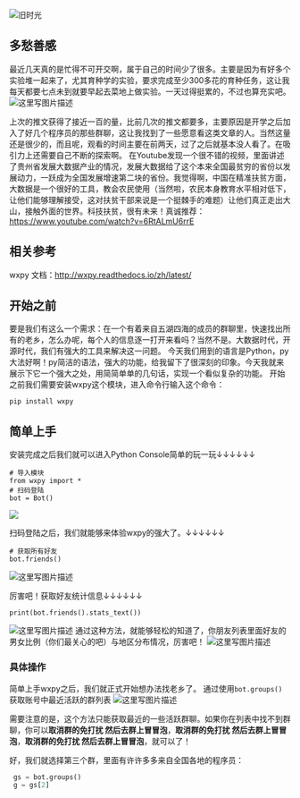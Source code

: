 ![旧时光](http://img.blog.csdn.net/20171026233200740?watermark/2/text/aHR0cDovL2Jsb2cuY3Nkbi5uZXQveWFuY29tMjAxNg==/font/5a6L5L2T/fontsize/400/fill/I0JBQkFCMA==/dissolve/70/gravity/SouthEast)
 
## 多愁善感
 最近几天真的是忙得不可开交啊，属于自己的时间少了很多。主要是因为有好多个实验堆一起来了，尤其育种学的实验，要求完成至少300多花的育种任务，这让我每天都要七点未到就要早起去菜地上做实验。一天过得挺累的，不过也算充实吧。
 ![这里写图片描述](http://img.blog.csdn.net/20171026234224980?watermark/2/text/aHR0cDovL2Jsb2cuY3Nkbi5uZXQveWFuY29tMjAxNg==/font/5a6L5L2T/fontsize/400/fill/I0JBQkFCMA==/dissolve/70/gravity/SouthEast)

 上次的推文获得了接近一百的量，比前几次的推文都要多，主要原因是开学之后加入了好几个程序员的那些群聊，这让我找到了一些愿意看这类文章的人。当然这量还是很少的，而且呢，观看的时间主要在前两天，过了之后就基本没人看了。在吸引力上还需要自己不断的探索啊。
 在Youtube发现一个很不错的视频，里面讲述了贵州省发展大数据产业的情况，发展大数据给了这个本来全国最贫穷的省份以发展动力，一跃成为全国发展增速第二块的省份。我觉得啊，中国在精准扶贫方面，大数据是一个很好的工具，教会农民使用（当然啦，农民本身教育水平相对低下，让他们能够理解接受，这对扶贫干部来说是一个挺棘手的难题）让他们真正走出大山，接触外面的世界。科技扶贫，很有未来！真诚推荐：
 https://www.youtube.com/watch?v=6RtALmU6rrE


## 相关参考
 wxpy 文档：http://wxpy.readthedocs.io/zh/latest/
 

## 开始之前
 要是我们有这么一个需求：在一个有着来自五湖四海的成员的群聊里，快速找出所有的老乡，怎么办呢，每个人的信息逐一打开来看吗？当然不是。大数据时代，开源时代，我们有强大的工具来解决这一问题。
 今天我们用到的语言是Python，py大法好啊！py简洁的语法，强大的功能，给我留下了很深刻的印象。今天我就来展示下它一个强大之处，用简简单单的几句话，实现一个看似复杂的功能。
 开始之前我们需要安装wxpy这个模块，进入命令行输入这个命令：
```
pip install wxpy
```

## 简单上手
 安装完成之后我们就可以进入Python Console简单的玩一玩↓↓↓↓↓↓
 

```
# 导入模块
from wxpy import *
# 扫码登陆
bot = Bot()
```
![](http://img.blog.csdn.net/20171028232203521?watermark/2/text/aHR0cDovL2Jsb2cuY3Nkbi5uZXQveWFuY29tMjAxNg==/font/5a6L5L2T/fontsize/400/fill/I0JBQkFCMA==/dissolve/70/gravity/SouthEast)
 
 扫码登陆之后，我们就能够来体验wxpy的强大了。↓↓↓↓↓↓

```
# 获取所有好友
bot.friends()
```
![这里写图片描述](http://img.blog.csdn.net/20171028232956762?watermark/2/text/aHR0cDovL2Jsb2cuY3Nkbi5uZXQveWFuY29tMjAxNg==/font/5a6L5L2T/fontsize/400/fill/I0JBQkFCMA==/dissolve/70/gravity/SouthEast)
 
 厉害吧！获取好友统计信息↓↓↓↓↓↓

```
print(bot.friends().stats_text())
```

![这里写图片描述](http://img.blog.csdn.net/20171028233501770?watermark/2/text/aHR0cDovL2Jsb2cuY3Nkbi5uZXQveWFuY29tMjAxNg==/font/5a6L5L2T/fontsize/400/fill/I0JBQkFCMA==/dissolve/70/gravity/SouthEast)
 通过这种方法，就能够轻松的知道了，你朋友列表里面好友的男女比例（你们最关心的吧）与地区分布情况，厉害吧！
![这里写图片描述](http://img.blog.csdn.net/20171028233645079?watermark/2/text/aHR0cDovL2Jsb2cuY3Nkbi5uZXQveWFuY29tMjAxNg==/font/5a6L5L2T/fontsize/400/fill/I0JBQkFCMA==/dissolve/70/gravity/SouthEast)

### 具体操作
 简单上手wxpy之后，我们就正式开始想办法找老乡了。
 通过使用`bot.groups()` 获取账号中最近活跃的群列表
 ![这里写图片描述](http://img.blog.csdn.net/20171028234745670?watermark/2/text/aHR0cDovL2Jsb2cuY3Nkbi5uZXQveWFuY29tMjAxNg==/font/5a6L5L2T/fontsize/400/fill/I0JBQkFCMA==/dissolve/70/gravity/SouthEast)
 
 需要注意的是，这个方法只能获取最近的一些活跃群聊。如果你在列表中找不到群聊，你可以**取消群的免打扰 然后去群上冒冒泡**，**取消群的免打扰 然后去群上冒冒泡**，**取消群的免打扰 然后去群上冒冒泡**，就可以了！
 
 好，我们就选择第三个群，里面有许许多多来自全国各地的程序员：
 

```python
 gs = bot.groups()
 g = gs[2]
```
